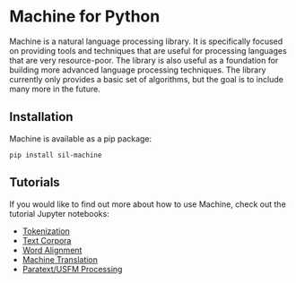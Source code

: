 # Machine for Python

Machine is a natural language processing library. It is specifically focused on providing tools and techniques that are useful for processing languages that are very resource-poor. The library is also useful as a foundation for building more advanced language processing techniques. The library currently only provides a basic set of algorithms, but the goal is to include many more in the future.

## Installation

Machine is available as a pip package:

```
pip install sil-machine
```

## Tutorials

If you would like to find out more about how to use Machine, check out the tutorial Jupyter notebooks:

- [Tokenization](https://githubtocolab.com/sillsdev/machine.py/blob/main/samples/tokenization.ipynb)
- [Text Corpora](https://githubtocolab.com/sillsdev/machine.py/blob/main/samples/corpora.ipynb)
- [Word Alignment](https://githubtocolab.com/sillsdev/machine.py/blob/main/samples/word_alignment.ipynb)
- [Machine Translation](https://githubtocolab.com/sillsdev/machine.py/blob/main/samples/machine_translation.ipynb)
- [Paratext/USFM Processing](https://githubtocolab.com/sillsdev/machine.py/blob/main/samples/paratext_usfm.ipynb)